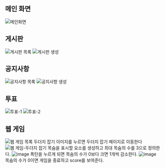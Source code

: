 ## 메인 화면

![메인화면](https://github.com/shayeong/homepage/assets/103100102/f9a2c8b1-1a00-403d-b892-3989cb5a56e9)

## 게시판

![게시판 목록](https://github.com/shayeong/homepage/assets/103100102/bbc6659f-a364-445a-82c4-f7df13e99997)
![게시판 생성](https://github.com/shayeong/homepage/assets/103100102/a216f3c8-1ee6-4741-a92b-20605f977f40)

## 공지사항

![공지사항 목록](https://github.com/shayeong/homepage/assets/103100102/0e64fa69-57aa-4367-a9ff-293582f44993)
![공지사항 생성](https://github.com/shayeong/homepage/assets/103100102/e1f40104-f042-4841-9058-466f956c4f2d)

## 투표

![투표-1](https://github.com/shayeong/homepage/assets/103100102/4f511ef1-1352-460c-9a68-425c8f642b8f)
![투표-2](https://github.com/shayeong/homepage/assets/103100102/4c9e8d78-1f50-485d-b1e9-2cfacb665402)

## 웹 게임
![웹 게임 목록](https://github.com/shayeong/homepage/assets/103100102/5dfdc577-510a-433a-90e3-869e483b469e)
두더지 잡기 이미지를 누르면 두더지 잡기 페이지로 이동한다
![웹 게임-두더지 잡기](https://github.com/shayeong/homepage/assets/103100102/1978181d-daae-40e3-b595-395cdc4538af)
목숨을 표시할 요소를 생성하고 최대 목숨의 수를 3으로 정의한다.
![image](https://github.com/shayeong/homepage/assets/103100102/6684e177-8b40-4b0d-8210-0977679384ef)
폭탄을 누르게 되면 목숨의 수가 0보다 크면 1개씩 감소한다.
![image](https://github.com/shayeong/homepage/assets/103100102/f2e4ad50-5ea6-45e4-80f3-e7b80886b5da)
목숨의 수가 0이면 게임을 종료하고 score를 보여준다.
